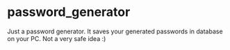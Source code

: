 # password_generator
Just a password generator. It saves your generated passwords in database on your PC.
Not a very safe idea :)
